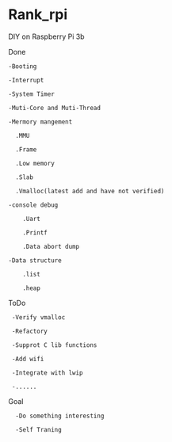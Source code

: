 # Rank_rpi
DIY on Raspberry Pi 3b


Done

    -Booting
  
    -Interrupt
    
    -System Timer
   
    -Muti-Core and Muti-Thread
  
    -Mermory mangement
  
      .MMU
    
      .Frame
    
      .Low memory
    
      .Slab
    
      .Vmalloc(latest add and have not verified)
    
    -console debug
  
        .Uart
    
        .Printf
    
        .Data abort dump
    
    -Data structure
  
        .list
    
        .heap
    
    
 ToDo
 
     -Verify vmalloc
  
     -Refactory
  
     -Supprot C lib functions
  
     -Add wifi
  
     -Integrate with lwip
  
     -......
  
  
  Goal
  
      -Do something interesting
  
      -Self Traning
  
